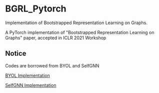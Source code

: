 # BGRL_Pytorch
Implementation of Bootstrapped Representation Learning on Graphs.

A PyTorch implementation of "Bootstrapped Representation Learning on Graphs" paper, accepted in ICLR 2021 Workshop

## Notice
Codes are borrowed from BYOL and SelfGNN


<a href="https://github.com/lucidrains/byol-pytorch">BYOL Implementation</a>


<a href="https://github.com/zekarias-tilahun/SelfGNN">SelfGNN Implementation</a>

